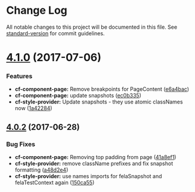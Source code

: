 # Change Log

All notable changes to this project will be documented in this file.
See [standard-version](https://github.com/conventional-changelog/standard-version) for commit guidelines.

<a name="4.1.0"></a>
# [4.1.0](https://github.com/cloudflare/cf-ui/compare/cf-component-page@4.0.2...cf-component-page@4.1.0) (2017-07-06)


### Features

* **cf-component-page:** Remove breakpoints for PageContent ([e6a4bac](https://github.com/cloudflare/cf-ui/commit/e6a4bac))
* **cf-component-page:** update snapshots ([ec0b335](https://github.com/cloudflare/cf-ui/commit/ec0b335))
* **cf-style-provider:** Update snapshots - they use atomic classNames now ([1a42284](https://github.com/cloudflare/cf-ui/commit/1a42284))




<a name="4.0.2"></a>
## [4.0.2](https://github.com/koddsson/cf-ui/compare/cf-component-page@4.0.1...cf-component-page@4.0.2) (2017-06-28)


### Bug Fixes

* **cf-component-page:** Removing top padding from page ([41a8ef1](https://github.com/koddsson/cf-ui/commit/41a8ef1))
* **cf-style-provider:** remove className prefixes and fix snapshot formatting ([a48d2e4](https://github.com/koddsson/cf-ui/commit/a48d2e4))
* **cf-style-provider:** use names imports for felaSnapshot and felaTestContext again ([150ca55](https://github.com/koddsson/cf-ui/commit/150ca55))
